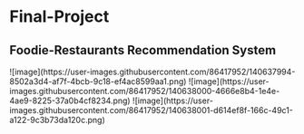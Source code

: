 # Final-Project
<h2>Foodie-Restaurants Recommendation System</h2>
![image](https://user-images.githubusercontent.com/86417952/140637994-8502a3d4-af7f-4bcb-9c18-ef4ac8599aa1.png)
![image](https://user-images.githubusercontent.com/86417952/140638000-4666e8b4-1e4e-4ae9-8225-37a0b4cf8234.png)
![image](https://user-images.githubusercontent.com/86417952/140638001-d614ef8f-166c-49c1-a122-9c3b73da120c.png)

